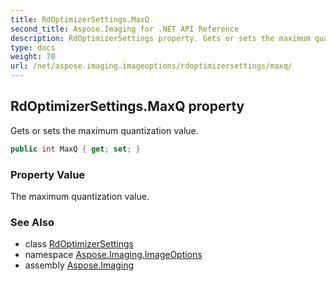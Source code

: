 ```yaml
---
title: RdOptimizerSettings.MaxQ
second_title: Aspose.Imaging for .NET API Reference
description: RdOptimizerSettings property. Gets or sets the maximum quantization value
type: docs
weight: 70
url: /net/aspose.imaging.imageoptions/rdoptimizersettings/maxq/
---
```

## RdOptimizerSettings.MaxQ property

Gets or sets the maximum quantization value.

```csharp
public int MaxQ { get; set; }
```

### Property Value

The maximum quantization value.

### See Also

* class [RdOptimizerSettings](../)
* namespace [Aspose.Imaging.ImageOptions](../../rdoptimizersettings/)
* assembly [Aspose.Imaging](../../../)


